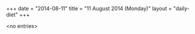 +++
date = "2014-08-11"
title = "11 August 2014 (Monday)"
layout = "daily-diet"
+++


\<no entries\>

